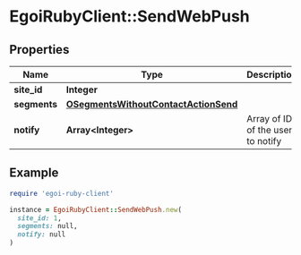 # EgoiRubyClient::SendWebPush

## Properties

| Name | Type | Description | Notes |
| ---- | ---- | ----------- | ----- |
| **site_id** | **Integer** |  |  |
| **segments** | [**OSegmentsWithoutContactActionSend**](OSegmentsWithoutContactActionSend.md) |  |  |
| **notify** | **Array&lt;Integer&gt;** | Array of IDs of the users to notify | [optional] |

## Example

```ruby
require 'egoi-ruby-client'

instance = EgoiRubyClient::SendWebPush.new(
  site_id: 1,
  segments: null,
  notify: null
)
```

